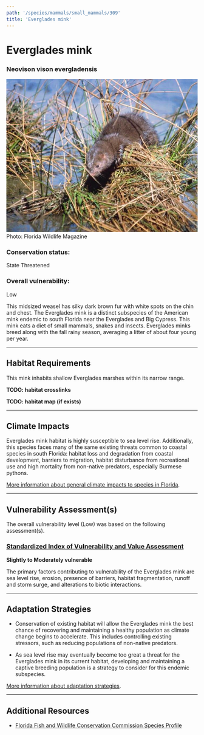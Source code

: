 ```yaml
---
path: '/species/mammals/small_mammals/309'
title: 'Everglades mink'
---
```


# Everglades mink

### Neovison vison evergladensis

<div id="TopSection">

<div class="header-photo"><img src="309.jpg" alt="Photo for Everglades mink"/>
<figcaption>Photo: Florida Wildlife Magazine</figcaption></div>

<div>

### Conservation status:

State Threatened

### Overall vulnerability:

Low

</div>
</div>

This midsized weasel has silky dark brown fur with white spots on the chin and chest.  The Everglades mink is a distinct subspecies of the American mink endemic to south Florida near the Everglades and Big Cypress.  This mink eats a diet of small mammals, snakes and insects.  Everglades minks breed along with the fall rainy season, averaging a litter of about four young per year.

<hr />

## Habitat Requirements



This mink inhabits shallow Everglades marshes within its narrow range.

**TODO: habitat crosslinks**

**TODO: habitat map (if exists)**

<hr />

## Climate Impacts

Everglades mink habitat is highly susceptible to sea level rise.  Additionally, this species faces many of the same existing threats common to coastal species in south Florida: habitat loss and degradation from coastal development, barriers to migration, habitat disturbance from recreational use and high mortality from non-native predators, especially Burmese pythons.

[More information about general climate impacts to species in Florida](/impacts/species).



<hr />

## Vulnerability Assessment(s)

The overall vulnerability level (Low) was based on the following assessment(s).
#### 
<div class="vulnerability-header">
<h3><a href="/impacts/vulnerability/sivva/species">Standardized Index of Vulnerability and Value Assessment</a></h3>
<b class="moderate">Slightly to Moderately vulnerable</b>
</div> 

The primary factors contributing to vulnerability of the Everglades mink are sea level rise, erosion, presence of barriers, habitat fragmentation, runoff and storm surge, and alterations to biotic interactions.


<hr />

## Adaptation Strategies

- Conservation of existing habitat will allow the Everglades mink the best chance of recovering and maintaining a healthy population as climate change begins to accelerate.  This includes controlling existing stressors, such as reducing populations of non-native predators.

- As sea level rise may eventually become too great a threat for the Everglades mink in its current habitat, developing and maintaining a captive breeding population is a strategy to consider for this endemic subspecies.

[More information about adaptation strategies](/strategies).

<hr />


## Additional Resources

- [Florida Fish and Wildlife Conservation Commission Species Profile](https://myfwc.com/wildlifehabitats/profiles/mammals/land/everglades-mink/)
